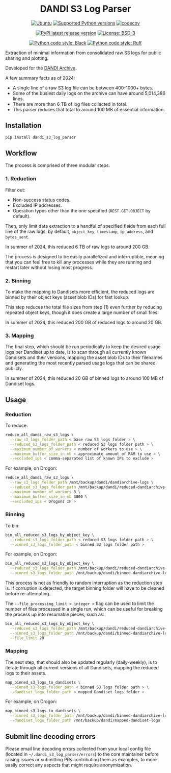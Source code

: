 <p align="center">
  <h1 align="center">DANDI S3 Log Parser</h3>
  <p align="center">
    <a href="https://pypi.org/project/dandi_s3_log_parser/"><img alt="Ubuntu" src="https://img.shields.io/badge/Ubuntu-E95420?style=flat&logo=ubuntu&logoColor=white"></a>
    <a href="https://pypi.org/project/dandi_s3_log_parser/"><img alt="Supported Python versions" src="https://img.shields.io/pypi/pyversions/dandi_s3_log_parser.svg"></a>
    <a href="https://codecov.io/github/CatalystNeuro/dandi_s3_log_parser?branch=main"><img alt="codecov" src="https://codecov.io/github/CatalystNeuro/dandi_s3_log_parser/coverage.svg?branch=main"></a>
  </p>
  <p align="center">
    <a href="https://pypi.org/project/dandi_s3_log_parser/"><img alt="PyPI latest release version" src="https://badge.fury.io/py/dandi_s3_log_parser.svg?id=py&kill_cache=1"></a>
    <a href="https://github.com/catalystneuro/dandi_s3_log_parser/blob/main/license.txt"><img alt="License: BSD-3" src="https://img.shields.io/pypi/l/dandi_s3_log_parser.svg"></a>
  </p>
  <p align="center">
    <a href="https://github.com/psf/black"><img alt="Python code style: Black" src="https://img.shields.io/badge/python_code_style-black-000000.svg"></a>
    <a href="https://github.com/astral-sh/ruff"><img alt="Python code style: Ruff" src="https://img.shields.io/endpoint?url=https://raw.githubusercontent.com/astral-sh/ruff/main/assets/badge/v2.json"></a>
  </p>
</p>

Extraction of minimal information from consolidated raw S3 logs for public sharing and plotting.

Developed for the [DANDI Archive](https://dandiarchive.org/).

A few summary facts as of 2024:

- A single line of a raw S3 log file can be between 400-1000+ bytes.
- Some of the busiest daily logs on the archive can have around 5,014,386 lines.
- There are more than 6 TB of log files collected in total.
- This parser reduces that total to around 100 MB of essential information.



## Installation

```bash
pip install dandi_s3_log_parser
```



## Workflow

The process is comprised of three modular steps.

### 1. **Reduction**

Filter out:

- Non-success status codes.
- Excluded IP addresses.
- Operation types other than the one specified (`REST.GET.OBJECT` by default).

Then, only limit data extraction to a handful of specified fields from each full line of the raw logs; by default, `object_key`, `timestamp`, `ip_address`, and `bytes_sent`.

In summer of 2024, this reduced 6 TB of raw logs to around 200 GB.

The process is designed to be easily parallelized and interruptible, meaning that you can feel free to kill any processes while they are running and restart later without losing most progress.

### 2. **Binning**

To make the mapping to Dandisets more efficient, the reduced logs are binned by their object keys (asset blob IDs) for fast lookup.

This step reduces the total file sizes from step (1) even further by reducing repeated object keys, though it does create a large number of small files.

In summer of 2024, this reduced 200 GB of reduced logs to around 20 GB.

### 3. **Mapping**

The final step, which should be run periodically to keep the desired usage logs per Dandiset up to date, is to scan through all currently known Dandisets and their versions, mapping the asset blob IDs to their filenames and generating the most recently parsed usage logs that can be shared publicly.

In summer of 2024, this reduced 20 GB of binned logs to around 100 MB of Dandiset logs.



## Usage

### Reduction

To reduce:

```bash
reduce_all_dandi_raw_s3_logs \
  --raw_s3_logs_folder_path < base raw S3 logs folder > \
  --reduced_s3_logs_folder_path < reduced S3 logs folder path > \
  --maximum_number_of_workers < number of workers to use > \
  --maximum_buffer_size_in_mb < approximate amount of RAM to use > \
  --excluded_ips < comma-separated list of known IPs to exclude >
```

For example, on Drogon:

```bash
reduce_all_dandi_raw_s3_logs \
  --raw_s3_logs_folder_path /mnt/backup/dandi/dandiarchive-logs \
  --reduced_s3_logs_folder_path /mnt/backup/dandi/reduced-dandiarchive-logs \
  --maximum_number_of_workers 3 \
  --maximum_buffer_size_in_mb 3000 \
  --excluded_ips < Drogons IP >
```

### Binning

To bin:

```bash
bin_all_reduced_s3_logs_by_object_key \
  --reduced_s3_logs_folder_path < reduced S3 logs folder path > \
  --binned_s3_logs_folder_path < binned S3 logs folder path >
```

For example, on Drogon:

```bash
bin_all_reduced_s3_logs_by_object_key \
  --reduced_s3_logs_folder_path /mnt/backup/dandi/reduced-dandiarchive-logs \
  --binned_s3_logs_folder_path /mnt/backup/dandi/binned-dandiarchive-logs
```

This process is not as friendly to random interruption as the reduction step is. If corruption is detected, the target binning folder will have to be cleaned before re-attempting.

The `--file_processing_limit < integer >` flag can be used to limit the number of files processed in a single run, which can be useful for breaking the process up into resumable pieces, such as:

```bash
bin_all_reduced_s3_logs_by_object_key \
  --reduced_s3_logs_folder_path /mnt/backup/dandi/reduced-dandiarchive-logs \
  --binned_s3_logs_folder_path /mnt/backup/dandi/binned-dandiarchive-logs \
  --file_limit 20
```

### Mapping

The next step, that should also be updated regularly (daily-weekly), is to iterate through all current versions of all Dandisets, mapping the reduced logs to their assets.

```bash
map_binned_s3_logs_to_dandisets \
  --binned_s3_logs_folder_path < binned S3 logs folder path > \
  --dandiset_logs_folder_path < mapped Dandiset logs folder >
```

For example, on Drogon:

```bash
map_binned_s3_logs_to_dandisets \
  --binned_s3_logs_folder_path /mnt/backup/dandi/binned-dandiarchive-logs \
  --dandiset_logs_folder_path /mnt/backup/dandi/mapped-dandiset-logs
```


## Submit line decoding errors

Please email line decoding errors collected from your local config file (located in `~/.dandi_s3_log_parser/errors`) to the core maintainer before raising issues or submitting PRs contributing them as examples, to more easily correct any aspects that might require anonymization.
